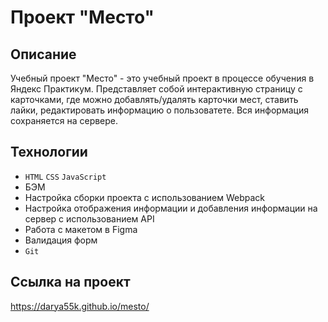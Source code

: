 # Проект "Место"

## Описание
Учебный проект "Место" - это учебный проект в процессе обучения в Яндекс Практикум. Представляет собой интерактивную страницу с карточками, где можно добавлять/удалять карточки мест, ставить лайки, редактировать информацию о пользоватете. Вся информация сохраняется на сервере.

## Технологии
* `HTML` `CSS` `JavaScript`
* БЭМ
* Настройка сборки проекта с использованием Webpack
* Настройка отображения информации и добавления информации на сервер с использованием API
* Работа с макетом в Figma
* Валидация форм
* `Git`

## Ссылка на проект
https://darya55k.github.io/mesto/

